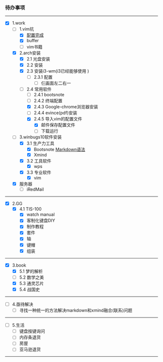 ### 待办事项
---
- [x] 1.work
  - [ ] 1.vim坑
    - [x] [配置完成](https://github.com/yangyangwithgnu/use_vim_as_ide)
    - [x] buffer
    - [ ] vim书籍 
  - [x] 2.arch安装
    - [x] 2.1 光盘安装
    - [x] 2.2 安装
    - [x] 2.3 安装i3-wm(i3已经能够使用 )
      - [ ] 2.3.1 配置
        - [ ] 仨画面左二右一
    - [ ] 2.4 常用软件
      - [ ] 2.4.1 bootsnote
      - [ ] 2.4.2 终端配置
      - [x] 2.4.3 Google-chrome浏览器安装
      - [ ] 2.4.4 evince(pdf)安装
      - [x] 2.4.5 导入vim的配置文件
        - [x] 邮件保存配置文件
        - [ ] 下载运行
  - [ ] 3.winbugs10软件安装
    - [x] 3.1 生产力工具
      - [x]  Bootsnote [Markdown语法](https://www.w3cschool.cn/lme/kga11srs.html)
      - [x]  Xmind
    - [x] 3.2 工具软件
      - [x] wps
    - [x] 3.3 专业软件
      - [x] vim
  - [x] 服务器
    - [ ] iRedMail
---
- [x] 2.GG
  - [x] 4.1 TIS-100  
    - [x]  watch manual
    - [x]  客制化键盘DIY
      - [x] 制作教程 
      - [x] 套件
      - [x] 轴
      - [x] 键帽 
      - [x] 组装
---
- [x] 3.book
  - [x] 5.1 梦的解析
  - [ ] 5.2 数学之美
  - [x] 5.3 通灵芯片
  - [x] 5.4 战国史  
---
- [ ] 4.亟待解决
  - [ ] 寻找一种统一的方法解决markdown和xmind融合(联系)问题
---
- [ ] 5.生活
  - [ ] 键盘按键询问
  - [ ] 内存条退货
  - [ ] 房屋
  - [ ] 亚马逊退货
---